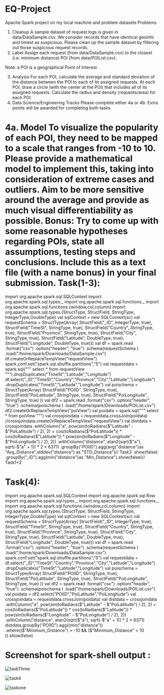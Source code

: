 # EQ-Project
 Apache Spark project on my local machine  and problem datasets
Problems
1. Cleanup
A sample dataset of request logs is given in data/DataSample.csv. We consider records that have identical geoinfo and timest as suspicious. Please clean up the sample dataset by filtering out those suspicious request records.
2. Label
Assign each request (from data/DataSample.csv) to the closest (i.e. minimum distance) POI (from data/POIList.csv).

Note: a POI is a geographical Point of Interest.

3. Analysis
For each POI, calculate the average and standard deviation of the distance between the POI to each of its assigned requests.
At each POI, draw a circle (with the center at the POI) that includes all of its assigned requests. Calculate the radius and density (requests/area) for each POI.
4. Data Science/Engineering Tracks
Please complete either 4a or 4b. Extra points will be awarded for completing both tasks.

4a. Model
To visualize the popularity of each POI, they need to be mapped to a scale that ranges from -10 to 10. Please provide a mathematical model to implement this, taking into consideration of extreme cases and outliers. Aim to be more sensitive around the average and provide as much visual differentiability as possible.
Bonus: Try to come up with some reasonable hypotheses regarding POIs, state all assumptions, testing steps and conclusions. Include this as a text file (with a name bonus) in your final submission.
Task(1-3):
=======================================================================================================================================
import org.apache.spark.sql.SQLContext
import org.apache.spark.sql.types._
import org.apache.spark.sql.functions._
import org.apache.spark.sql.functions.{window,col,column}
import org.apache.spark.sql.types.{StructType, StructField, StringType, IntegerType,DoubleType}
val sqlContext = new SQLContext(sc)
val requestSchema = StructType(Array(
    StructField("_ID", IntegerType, true),
    StructField("TimeSt", StringType, true),
    StructField("Country", StringType, true),
    StructField("Province", StringType, true),
    StructField("City", StringType, true),
    StructField("Latitude", DoubleType, true),
    StructField("Longitude", DoubleType, true)))
val df = spark.read
    .format("csv")
    .option("header", "true") 
    .schema(requestSchema )
    .load("/home/spark/Downloads/DataSample.csv")
df.createOrReplaceTempView("requestView")
spark.conf.set("spark.sql.shuffle.partitions","5")
val requestdata =
spark.sql("""
select * from requestView
""").dropDuplicates("TimeSt","Latitude","Longitude")
 df.select("_ID","TimeSt","Country","Province","City","Latitude","Longitude")
.dropDuplicates("TimeSt","Latitude","Longitude")
val poischema = StructType(Array(
    StructField("POIID", StringType, true),
    StructField("PoiLatitude", StringType, true),
    StructField("PoiLongitude", StringType, true)
   ))
val df2 = spark.read
    .format("csv")
    .option("header", "true") 
    .schema(poischema )
    .load("/home/spark/Downloads/POIList.csv")
df2.createOrReplaceTempView("poiView")
val poidata = spark.sql("""
select  * from  poiView
""")
val crossjoindata = requestdata.crossJoin(poidata)
//crossjoindata.createOrReplaceTempView("requestView")
val distdata = crossjoindata
.withColumn("a", pow(sin(toRadians($"Latitude" - $"PoiLatitude") / 2), 2) + cos(toRadians($"PoiLatitude")) * cos(toRadians($"Latitude")) * pow(sin(toRadians($"Longitude" - $"PoiLongitude") / 2), 2))
.withColumn("distance", atan2(sqrt($"a"), sqrt(-$"a" + 1)) * 2 * 6371)
.groupBy("POIID").agg(avg("distance")as "Avg_Distance",stddev("distance") as "STD_Distance")// Task3
.show(false)
.groupBy("_ID").agg(min("distance")as "Min_Distance").show(false)// Task1+2

Task(4):
=============================================================
import org.apache.spark.sql.SQLContext
import org.apache.spark.sql.Row
import org.apache.spark.sql.types._
import org.apache.spark.sql.functions._
import org.apache.spark.sql.functions.{window,col,column}
import org.apache.spark.sql.types.{StructType, StructField, StringType, IntegerType,DoubleType}
val sqlContext = new SQLContext(sc)
val requestSchema = StructType(Array(
    StructField("_ID", IntegerType, true),
    StructField("TimeSt", StringType, true),
    StructField("Country", StringType, true),
    StructField("Province", StringType, true),
    StructField("City", StringType, true),
    StructField("Latitude", DoubleType, true),
    StructField("Longitude", DoubleType, true)))
val df = spark.read
    .format("csv")
    .option("header", "true") 
    .schema(requestSchema )
    .load("/home/spark/Downloads/DataSample.csv")
spark.conf.set("spark.sql.shuffle.partitions","5")
val requestdata = df.select("_ID","TimeSt","Country","Province","City","Latitude","Longitude")
.dropDuplicates("TimeSt","Latitude","Longitude")
val poischema = StructType(Array(
    StructField("POIID", StringType, true),
    StructField("PoiLatitude", StringType, true),
    StructField("PoiLongitude", StringType, true)
   ))
val df2 = spark.read
    .format("csv")
    .option("header", "true") 
    .schema(poischema )
    .load("/home/spark/Downloads/POIList.csv")
val poidata = df2.select("POIID","PoiLatitude","PoiLongitude")
val crossjoindata = requestdata.crossJoin(poidata)
val distdata = crossjoindata
.withColumn("a", pow(sin(toRadians($"Latitude" - $"PoiLatitude") / 2), 2) + cos(toRadians($"PoiLatitude")) * cos(toRadians($"Latitude")) * pow(sin(toRadians($"Longitude" - $"PoiLongitude") / 2), 2))
.withColumn("distance", atan2(sqrt($"a"), sqrt(-$"a" + 1)) * 2 * 6371)
distdata.groupBy("POIID").agg((min("distance"))
.where(($"Minimum_Distance") > -10 && ($"Minimum_Distance" < 10 )).show(false)

Screenshot for spark-shell output :
=============================================================================================

![taskThree](https://user-images.githubusercontent.com/10473945/111544768-39a28980-8732-11eb-9498-eac9c2de33bf.png)

![task4](https://user-images.githubusercontent.com/10473945/111544807-4a52ff80-8732-11eb-8164-2734e5a195e5.png)

![taskone](https://user-images.githubusercontent.com/10473945/111544901-72daf980-8732-11eb-981c-86a9736eeed8.png)
